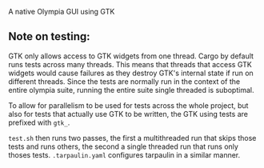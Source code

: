 A native Olympia GUI using GTK

## Note on testing:

GTK only allows access to GTK widgets from one thread. Cargo by default
runs tests across many threads. This means that threads that access GTK
widgets would cause failures as they destroy GTK's internal state if run
on different threads. Since the tests are normally run in the context
of the entire olympia suite, running the entire suite single threaded
is suboptimal.

To allow for parallelism to be used for tests across the whole project, but
also for tests that actually use GTK to be written, the GTK using tests
are prefixed with `gtk_`. 


`test.sh` then runs two passes, the first a multithreaded run that skips those
tests and runs others, the second a single threaded run that runs only thoses
tests. `.tarpaulin.yaml` configures tarpaulin in a similar manner.